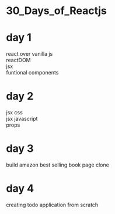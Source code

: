 # 30_Days_of_Reactjs<br>
# day 1 <br>
react over vanilla js<br>
reactDOM<br>
jsx<br>
funtional components<br>

# day 2 <br>
jsx css<br>
jsx javascript<br>
props<br>
# day 3 <br>
build amazon best selling book page clone<br>
# day 4 <br>
creating todo application from scratch<br>
